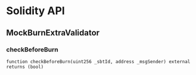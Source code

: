 # Solidity API

## MockBurnExtraValidator

### checkBeforeBurn

```solidity
function checkBeforeBurn(uint256 _sbtId, address _msgSender) external returns (bool)
```

